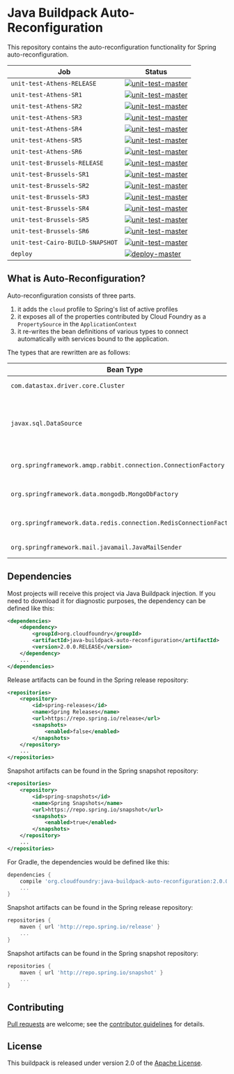 # Java Buildpack Auto-Reconfiguration
This repository contains the auto-reconfiguration functionality for Spring auto-reconfiguration.

| Job | Status
| --- | ------
| `unit-test-Athens-RELEASE`       | [![unit-test-master](https://java-experience.ci.springapps.io/api/v1/teams/java-experience/pipelines/auto-reconfiguration/jobs/unit-test-Athens-RELEASE/badge)](https://java-experience.ci.springapps.io/teams/java-experience/pipelines/auto-reconfiguration/jobs/unit-test-Athens-RELEASE)
| `unit-test-Athens-SR1`           | [![unit-test-master](https://java-experience.ci.springapps.io/api/v1/teams/java-experience/pipelines/auto-reconfiguration/jobs/unit-test-Athens-SR1/badge)](https://java-experience.ci.springapps.io/teams/java-experience/pipelines/auto-reconfiguration/jobs/unit-test-Athens-SR1)
| `unit-test-Athens-SR2`           | [![unit-test-master](https://java-experience.ci.springapps.io/api/v1/teams/java-experience/pipelines/auto-reconfiguration/jobs/unit-test-Athens-SR2/badge)](https://java-experience.ci.springapps.io/teams/java-experience/pipelines/auto-reconfiguration/jobs/unit-test-Athens-SR2)
| `unit-test-Athens-SR3`           | [![unit-test-master](https://java-experience.ci.springapps.io/api/v1/teams/java-experience/pipelines/auto-reconfiguration/jobs/unit-test-Athens-SR3/badge)](https://java-experience.ci.springapps.io/teams/java-experience/pipelines/auto-reconfiguration/jobs/unit-test-Athens-SR3)
| `unit-test-Athens-SR4`           | [![unit-test-master](https://java-experience.ci.springapps.io/api/v1/teams/java-experience/pipelines/auto-reconfiguration/jobs/unit-test-Athens-SR4/badge)](https://java-experience.ci.springapps.io/teams/java-experience/pipelines/auto-reconfiguration/jobs/unit-test-Athens-SR4)
| `unit-test-Athens-SR5`           | [![unit-test-master](https://java-experience.ci.springapps.io/api/v1/teams/java-experience/pipelines/auto-reconfiguration/jobs/unit-test-Athens-SR5/badge)](https://java-experience.ci.springapps.io/teams/java-experience/pipelines/auto-reconfiguration/jobs/unit-test-Athens-SR5)
| `unit-test-Athens-SR6`           | [![unit-test-master](https://java-experience.ci.springapps.io/api/v1/teams/java-experience/pipelines/auto-reconfiguration/jobs/unit-test-Athens-SR6/badge)](https://java-experience.ci.springapps.io/teams/java-experience/pipelines/auto-reconfiguration/jobs/unit-test-Athens-SR6)
| `unit-test-Brussels-RELEASE`     | [![unit-test-master](https://java-experience.ci.springapps.io/api/v1/teams/java-experience/pipelines/auto-reconfiguration/jobs/unit-test-Brussels-RELEASE/badge)](https://java-experience.ci.springapps.io/teams/java-experience/pipelines/auto-reconfiguration/jobs/unit-test-Brussels-RELEASE)
| `unit-test-Brussels-SR1`         | [![unit-test-master](https://java-experience.ci.springapps.io/api/v1/teams/java-experience/pipelines/auto-reconfiguration/jobs/unit-test-Brussels-SR1/badge)](https://java-experience.ci.springapps.io/teams/java-experience/pipelines/auto-reconfiguration/jobs/unit-test-Brussels-SR1)
| `unit-test-Brussels-SR2`         | [![unit-test-master](https://java-experience.ci.springapps.io/api/v1/teams/java-experience/pipelines/auto-reconfiguration/jobs/unit-test-Brussels-SR2/badge)](https://java-experience.ci.springapps.io/teams/java-experience/pipelines/auto-reconfiguration/jobs/unit-test-Brussels-SR2)
| `unit-test-Brussels-SR3`         | [![unit-test-master](https://java-experience.ci.springapps.io/api/v1/teams/java-experience/pipelines/auto-reconfiguration/jobs/unit-test-Brussels-SR3/badge)](https://java-experience.ci.springapps.io/teams/java-experience/pipelines/auto-reconfiguration/jobs/unit-test-Brussels-SR3)
| `unit-test-Brussels-SR4`         | [![unit-test-master](https://java-experience.ci.springapps.io/api/v1/teams/java-experience/pipelines/auto-reconfiguration/jobs/unit-test-Brussels-SR4/badge)](https://java-experience.ci.springapps.io/teams/java-experience/pipelines/auto-reconfiguration/jobs/unit-test-Brussels-SR4)
| `unit-test-Brussels-SR5`         | [![unit-test-master](https://java-experience.ci.springapps.io/api/v1/teams/java-experience/pipelines/auto-reconfiguration/jobs/unit-test-Brussels-SR5/badge)](https://java-experience.ci.springapps.io/teams/java-experience/pipelines/auto-reconfiguration/jobs/unit-test-Brussels-SR5)
| `unit-test-Brussels-SR6`         | [![unit-test-master](https://java-experience.ci.springapps.io/api/v1/teams/java-experience/pipelines/auto-reconfiguration/jobs/unit-test-Brussels-SR6/badge)](https://java-experience.ci.springapps.io/teams/java-experience/pipelines/auto-reconfiguration/jobs/unit-test-Brussels-SR6)
| `unit-test-Cairo-BUILD-SNAPSHOT` | [![unit-test-master](https://java-experience.ci.springapps.io/api/v1/teams/java-experience/pipelines/auto-reconfiguration/jobs/unit-test-Cairo-BUILD-SNAPSHOT/badge)](https://java-experience.ci.springapps.io/teams/java-experience/pipelines/auto-reconfiguration/jobs/unit-test-Cairo-BUILD-SNAPSHOT)
| `deploy`                         | [![deploy-master](https://java-experience.ci.springapps.io/api/v1/teams/java-experience/pipelines/auto-reconfiguration/jobs/deploy/badge)](https://java-experience.ci.springapps.io/teams/java-experience/pipelines/auto-reconfiguration/jobs/deploy)

## What is Auto-Reconfiguration?
Auto-reconfiguration consists of three parts.

1. it adds the `cloud` profile to Spring's list of active profiles
2. it exposes all of the properties contributed by Cloud Foundry as a `PropertySource` in the `ApplicationContext`
3. it re-writes the bean definitions of various types to connect automatically with services bound to the application.

The types that are rewritten are as follows:

| Bean Type | Service Type
| --------- | ------------
| `com.datastax.driver.core.Cluster` | Cassandra Service
| `javax.sql.DataSource` | Relational Data Services (e.g. ClearDB, ElephantSQL)
| `org.springframework.amqp.rabbit.connection.ConnectionFactory` | RabbitMQ Service (e.g. CloudAMQP)
| `org.springframework.data.mongodb.MongoDbFactory` | Mongo Service (e.g. MongoLab)
| `org.springframework.data.redis.connection.RedisConnectionFactory` | Redis Service (e.g. Redis Cloud)
| `org.springframework.mail.javamail.JavaMailSender` | SMTP Service

## Dependencies
Most projects will receive this project via Java Buildpack injection.  If you need to download it for diagnostic purposes, the dependency can be defined like this:

```xml
<dependencies>
    <dependency>
        <groupId>org.cloudfoundry</groupId>
        <artifactId>java-buildpack-auto-reconfiguration</artifactId>
        <version>2.0.0.RELEASE</version>
    </dependency>
    ...
</dependencies>
```

Release artifacts can be found in the Spring release repository:

```xml
<repositories>
    <repository>
        <id>spring-releases</id>
        <name>Spring Releases</name>
        <url>https://repo.spring.io/release</url>
        <snapshots>
            <enabled>false</enabled>
        </snapshots>
    </repository>
    ...
</repositories>
```

Snapshot artifacts can be found in the Spring snapshot repository:

```xml
<repositories>
    <repository>
        <id>spring-snapshots</id>
        <name>Spring Snapshots</name>
        <url>https://repo.spring.io/snapshot</url>
        <snapshots>
            <enabled>true</enabled>
        </snapshots>
    </repository>
    ...
</repositories>
```

For Gradle, the dependencies would be defined like this:

```groovy
dependencies {
    compile 'org.cloudfoundry:java-buildpack-auto-reconfiguration:2.0.0.RELEASE'
    ...
}
```

Snapshot artifacts can be found in the Spring release repository:

```groovy
repositories {
    maven { url 'http://repo.spring.io/release' }
    ...
}
```

Snapshot artifacts can be found in the Spring snapshot repository:

```groovy
repositories {
    maven { url 'http://repo.spring.io/snapshot' }
    ...
}
```

## Contributing
[Pull requests][] are welcome; see the [contributor guidelines][] for details.

## License
This buildpack is released under version 2.0 of the [Apache License][].

[Apache License]: http://www.apache.org/licenses/LICENSE-2.0
[contributor guidelines]: CONTRIBUTING.md
[Pull requests]: http://help.github.com/send-pull-requests
